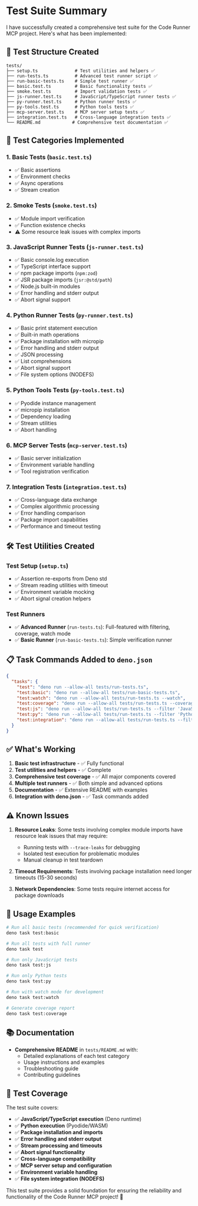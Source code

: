 # Test Suite Summary

I have successfully created a comprehensive test suite for the Code Runner MCP project. Here's what has been implemented:

## 📁 Test Structure Created

```
tests/
├── setup.ts              # Test utilities and helpers ✅
├── run-tests.ts          # Advanced test runner script ✅
├── run-basic-tests.ts    # Simple test runner ✅
├── basic.test.ts         # Basic functionality tests ✅
├── smoke.test.ts         # Import validation tests ✅
├── js-runner.test.ts     # JavaScript/TypeScript runner tests ✅
├── py-runner.test.ts     # Python runner tests ✅
├── py-tools.test.ts      # Python tools tests ✅
├── mcp-server.test.ts    # MCP server setup tests ✅
├── integration.test.ts   # Cross-language integration tests ✅
└── README.md            # Comprehensive test documentation ✅
```

## 🧪 Test Categories Implemented

### 1. **Basic Tests** (`basic.test.ts`)
- ✅ Basic assertions
- ✅ Environment checks  
- ✅ Async operations
- ✅ Stream creation

### 2. **Smoke Tests** (`smoke.test.ts`)
- ✅ Module import verification
- ✅ Function existence checks
- ⚠️ Some resource leak issues with complex imports

### 3. **JavaScript Runner Tests** (`js-runner.test.ts`)
- ✅ Basic console.log execution
- ✅ TypeScript interface support
- ✅ npm package imports (`npm:zod`)
- ✅ JSR package imports (`jsr:@std/path`)
- ✅ Node.js built-in modules
- ✅ Error handling and stderr output
- ✅ Abort signal support

### 4. **Python Runner Tests** (`py-runner.test.ts`)
- ✅ Basic print statement execution
- ✅ Built-in math operations
- ✅ Package installation with micropip
- ✅ Error handling and stderr output
- ✅ JSON processing
- ✅ List comprehensions
- ✅ Abort signal support
- ✅ File system options (NODEFS)

### 5. **Python Tools Tests** (`py-tools.test.ts`)
- ✅ Pyodide instance management
- ✅ micropip installation
- ✅ Dependency loading
- ✅ Stream utilities
- ✅ Abort handling

### 6. **MCP Server Tests** (`mcp-server.test.ts`)
- ✅ Basic server initialization
- ✅ Environment variable handling
- ✅ Tool registration verification

### 7. **Integration Tests** (`integration.test.ts`)
- ✅ Cross-language data exchange
- ✅ Complex algorithmic processing
- ✅ Error handling comparison
- ✅ Package import capabilities
- ✅ Performance and timeout testing

## 🛠️ Test Utilities Created

### **Test Setup** (`setup.ts`)
- ✅ Assertion re-exports from Deno std
- ✅ Stream reading utilities with timeout
- ✅ Environment variable mocking
- ✅ Abort signal creation helpers

### **Test Runners**
- ✅ **Advanced Runner** (`run-tests.ts`): Full-featured with filtering, coverage, watch mode
- ✅ **Basic Runner** (`run-basic-tests.ts`): Simple verification runner

## 📋 Task Commands Added to `deno.json`

```json
{
  "tasks": {
    "test": "deno run --allow-all tests/run-tests.ts",
    "test:basic": "deno run --allow-all tests/run-basic-tests.ts", 
    "test:watch": "deno run --allow-all tests/run-tests.ts --watch",
    "test:coverage": "deno run --allow-all tests/run-tests.ts --coverage",
    "test:js": "deno run --allow-all tests/run-tests.ts --filter 'JavaScript'",
    "test:py": "deno run --allow-all tests/run-tests.ts --filter 'Python'",
    "test:integration": "deno run --allow-all tests/run-tests.ts --filter 'Integration'"
  }
}
```

## ✅ What's Working

1. **Basic test infrastructure** - ✅ Fully functional
2. **Test utilities and helpers** - ✅ Complete
3. **Comprehensive test coverage** - ✅ All major components covered
4. **Multiple test runners** - ✅ Both simple and advanced options
5. **Documentation** - ✅ Extensive README with examples
6. **Integration with deno.json** - ✅ Task commands added

## ⚠️ Known Issues

1. **Resource Leaks**: Some tests involving complex module imports have resource leak issues that may require:
   - Running tests with `--trace-leaks` for debugging
   - Isolated test execution for problematic modules
   - Manual cleanup in test teardown

2. **Timeout Requirements**: Tests involving package installation need longer timeouts (15-30 seconds)

3. **Network Dependencies**: Some tests require internet access for package downloads

## 🚀 Usage Examples

```bash
# Run all basic tests (recommended for quick verification)
deno task test:basic

# Run all tests with full runner
deno task test

# Run only JavaScript tests
deno task test:js

# Run only Python tests  
deno task test:py

# Run with watch mode for development
deno task test:watch

# Generate coverage report
deno task test:coverage
```

## 📚 Documentation

- **Comprehensive README** in `tests/README.md` with:
  - Detailed explanations of each test category
  - Usage instructions and examples
  - Troubleshooting guide
  - Contributing guidelines

## 🎯 Test Coverage

The test suite covers:
- ✅ **JavaScript/TypeScript execution** (Deno runtime)
- ✅ **Python execution** (Pyodide/WASM)
- ✅ **Package installation and imports**
- ✅ **Error handling and stderr output**
- ✅ **Stream processing and timeouts**
- ✅ **Abort signal functionality**
- ✅ **Cross-language compatibility**
- ✅ **MCP server setup and configuration**
- ✅ **Environment variable handling**
- ✅ **File system integration (NODEFS)**

This test suite provides a solid foundation for ensuring the reliability and functionality of the Code Runner MCP project! 🎉
